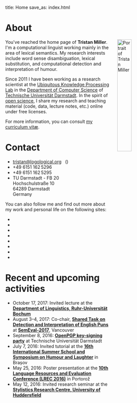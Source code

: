 title: Home
save_as: index.html

<div class="row">

<div class="col-md-6">

<h1>About</h1>

<img src="images/miller_20110420-square.jpg"
     class="img-circle"
     title="Portrait of Tristan Miller"
     style="width: 30%; margin-left: 20px; margin-top: 0px; margin-bottom: 5px; float: right;">

<p>
You've reached the home page of <strong>Tristan Miller</strong>.  I'm a computational linguist working mainly in the area of lexical semantics.
My research interests include word sense disambiguation, lexical substitution, and computational detection and interpretation of humour.</p>

<p>Since 2011 I have been working as a research scientist at the <a href="https://www.ukp.tu-darmstadt.de/" title="Ubiquitous Knowledge Processing Lab">Ubiquitous Knowledge Processing Lab</a> in the <a href="https://www.informatik.tu-darmstadt.de/" title="Department of Computer Science, Technische Universität Darmstadt">Department of Computer Science</a> of <a lang="de" title="Technische Universität Darmstadt" href="https://www.tu-darmstadt.de/">Technische Universität Darmstadt</a>.  In the spirit of
<a title="open science" href="https://en.wikipedia.org/wiki/Open_science">open science</a>,
I share my research and
teaching material
(code, data, lecture notes, etc.)
online under free licenses.</p>

<p>For more information, you can consult <a title="curriculum vitæ for Tristan Miller" href="https://logological.org/miller_cv.pdf">my curriculum vitæ</a>.</p>

</div>

<div class="col-md-6">

<h1>Contact</h1>

<ul class="fa-ul">
<li><i class="fa-li fa fa-envelope"></i> <a title="Tristan Miller" href="mailto:tristan@logological.org">tristan@logological.org</a>&nbsp;<span style="margin-left: 1ex;">(<a href="/BF8A2EE4.txt"><i class="fa fa-lock" title="OpenPGP public key"></i></a>)</span></li>
<li><i class="fa-li fa fa-phone"></i> +49&nbsp;6151&nbsp;162&thinsp;5296</li>
<li><i class="fa-li fa fa-fax"></i> +49&nbsp;6151&nbsp;162&thinsp;5295</li>
<li><i class="fa-li fa fa-university"></i>
    TU Darmstadt - FB 20<br />Hochschulstraße 10<br />64289 Darmstadt<br />Germany</li>
</ul>

<p>You can also follow me and find out more about my work and personal life on the following sites:</p>

<div class="row">
<div class="col-md-10" style="text-align: center;">

<ul class="social">

<li><a href="https://github.com/logological"><i class="fa fa-github-square fa-3x" title="GitHub"></i></a></li>

<li><a href="http://orcid.org/0000-0002-0749-1100"><i class="ai ai-orcid-square fa-3x" title="ORCID"></i></a></li>

<li><a href="https://scholar.google.co.uk/citations?user=XAfWDQUAAAAJ"><i class="ai ai-google-scholar-square fa-3x" title="Google Scholar"></i></a></li>

<li><a href="https://tu-darmstadt.academia.edu/TristanMiller"><i class="ai ai-academia-square fa-3x" title="Academia.edu"></i></a></li>

<li><a href="https://impactstory.org/u/0000-0002-0749-1100"><i class="ai ai-impactstory-square fa-3x" title="ImpactStory"></i></a></li>

<li><a href="http://psych0naut.livejournal.com/"><i class="fa fa-pencil-square fa-3x" title="LiveJournal"></i></a></li>

<li><a href="https://www.linkedin.com/in/tristan-miller-032b327"><i class="fa fa-linkedin-square fa-3x" title="LinkedIn"></i></a></li>

<li><a href="https://twitter.com/Logological"><i class="fa fa-twitter-square fa-3x" title="Twitter"></i></a></li>

</ul>

</div>
<!--<div class="col-md-2"></div>-->
</div>

<!--
<p>
My <a href="http://orcid.org">ORCID</a> number is
<a href="http://orcid.org/0000-0002-0749-1100">0000-0002-0749-1100</a>.
</p>
-->

</div>
</div><!-- row -->

<div class="row">

<div class="col-md-12">

<h1>Recent and upcoming activities</h1>

<ul>
<li>October 17, 2017: Invited lecture at the <strong><a href="https://www.linguistics.rub.de/">Department of Linguistics, Ruhr-Universität Bochum</a></strong></li>
<li>August 3–4, 2017: Co-chair, <strong><a href="http://alt.qcri.org/semeval2017/task7/">Shared Task on Detection and Interpretation of English Puns</a></strong> at <strong><a href="http://alt.qcri.org/semeval2017/">SemEval-2017</a></strong>, Vancouver</li>
<li>September 8, 2016: <strong><a href="/keysigning">OpenPGP key-signing party</a></strong> at Technische Universität Darmstadt</li>
<li>July 7, 2016: Invited tutorial at the <strong><a href="http://humoursummerschool.org/16/">16th International Summer School and Symposium on Humour and Laughter</a></strong> in Brașov</li>
<li>May 25, 2016: Poster presentation at the <strong><a href="http://lrec2016.lrec-conf.org/">10th Language Resources and Evaluation Conference (LREC 2016)</a></strong> in Portorož</li>
<li>May 12, 2016: Invited research seminar at the <strong><a href="http://www.hud.ac.uk/research/researchcentres/src/">Stylistics Research Centre, University of Huddersfield</a></strong></li>
</ul>

</div>
</div>

